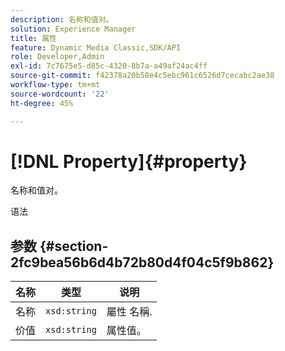 ```yaml
---
description: 名称和值对。
solution: Experience Manager
title: 属性
feature: Dynamic Media Classic,SDK/API
role: Developer,Admin
exl-id: 7c7675e5-d85c-4320-8b7a-a49af24ac4ff
source-git-commit: f42378a20b58e4c5ebc961c6526d7cecabc2ae38
workflow-type: tm+mt
source-wordcount: '22'
ht-degree: 45%

---
```


# [!DNL Property]{#property}

名称和值对。

语法

## 参数 {#section-2fc9bea56b6d4b72b80d4f04c5f9b862}

| 名称 | 类型 | 说明 |
|---|---|---|
| 名称 | `xsd:string` | 屬性 名稱. |
| 价值 | `xsd:string` | 属性值。 |
